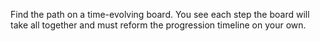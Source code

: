 Find the path on a time-evolving board. You see each step the board will take all together and must reform the progression timeline on your own.